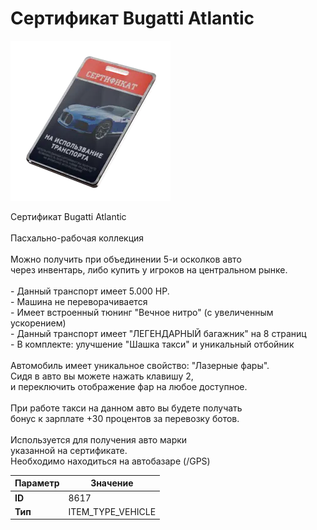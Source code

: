 # Сертификат Bugatti Atlantic

![Item Image](../img/8617.webp?raw=true)

Сертификат Bugatti Atlantic<br><br>Пасхально-рабочая коллекция<br><br>Можно получить при объединении 5-и осколков авто<br>через инвентарь, либо купить у игроков на центральном рынке.<br><br>- Данный транспорт имеет 5.000 HP.<br>- Машина не переворачивается<br>- Имеет встроенный тюнинг "Вечное нитро" (с увеличенным ускорением)<br>- Данный транспорт имеет "ЛЕГЕНДАРНЫЙ багажник" на 8 страниц<br>- В комплекте: улучшение "Шашка такси" и уникальный отбойник<br><br>Автомобиль имеет уникальное свойство: "Лазерные фары".<br>Сидя в авто вы можете нажать клавишу 2,<br>и переключить отображение фар на любое доступное.<br><br>При работе такси на данном авто вы будете получать<br>бонус к зарплате +30 процентов за перевозку ботов.<br><br>Используется для получения авто марки <br>указанной на сертификате.<br>Необходимо находиться на автобазаре (/GPS)


| Параметр | Значение |
|----------|----------|
| **ID** | 8617 |
| **Тип** | ITEM_TYPE_VEHICLE |

